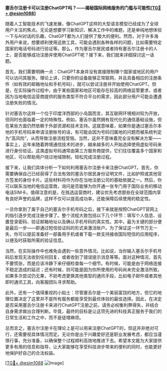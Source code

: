 **塞舌尔注册卡可以注册ChatGPT吗？——揭秘国际网络服务的门槛与可能性[[TG💪+ @esim1088](https://t.me/s/esim1088)]**

随着人工智能技术的飞速发展，像ChatGPT这样的大型语言模型已经成为了全球用户关注的焦点。无论是想要学习新知识、解决工作中的难题，还是单纯地想体验一下与AI对话的乐趣，ChatGPT都为人们提供了极大的便利。然而，对于许多海外用户来说，想要顺利使用这款工具，可能会遇到各种各样的问题，比如需要特定国家的电话号码进行验证等。那么，作为塞舌尔居民或者持有塞舌尔注册卡的人士，是否能够成功注册并使用ChatGPT呢？接下来，我们就来详细探讨这一话题。

首先，我们需要明确一点：ChatGPT本身并没有直接限制哪个国家或地区的用户可以访问其服务。理论上讲，只要你的设备能够正常联网，并且具备相应的注册条件（如有效的邮箱地址和手机号码），就可以尝试注册并开始使用ChatGPT。但是，在实际操作过程中，由于某些国家和地区可能存在较高的网络监管要求，或者因为当地电信运营商提供的服务类型不符合平台的需求，因此部分用户可能会遭遇注册失败的情况。

针对塞舌尔这样一个位于印度洋西部的小岛国而言，其互联网环境相对较为开放，但同时也面临着一定的特殊性。例如，塞舌尔虽然拥有现代化的通信基础设施，但在某些方面仍然依赖于外部资源和技术支持。这就意味着，如果你是通过塞舌尔本地的手机号码来申请注册账号的话，有可能会因为号码归属地的问题而被系统判定为“高风险”，从而导致注册流程受阻。当然，这并不意味着完全没有解决方案——事实上，近年来随着跨境通信技术的进步，越来越多的人开始选择使用虚拟号码来进行身份验证。这类虚拟号码通常由第三方服务商提供，它们往往覆盖多个国家和地区，可以帮助用户绕过地域限制，轻松完成注册过程。

接下来，让我们具体分析一下如何利用塞舌尔注册卡来注册ChatGPT。首先，你需要确保自己已经获得了合法有效的塞舌尔居民身份证明文件，比如护照或其他官方签发的身份卡片。这些材料将作为你在当地注册公司的基础依据之一。然后，你可以联系当地的电信运营商，询问是否能够为你开通一张专门用于国际业务的移动电话SIM卡。值得注意的是，在挑选运营商时，建议优先考虑那些在全球范围内享有良好声誉的品牌，这样不仅可以提高成功率，还能保障后续使用的稳定性。

一旦你拿到了属于自己的塞舌尔手机号码之后，接下来就是按照ChatGPT官网上的指引逐步完成注册步骤了。整个流程大致包括以下几个环节：填写个人信息、设置登录密码、验证邮箱地址以及确认手机号码的真实性。其中，最为关键的部分便是最后一步——即通过短信验证码的形式来激活账户。为了保证这一环节万无一失，你可以提前准备好一部备用手机或者下载一款支持接收国际短信的应用程序，以便及时获取所需的验证信息。

当然，在实际操作中也难免会遇到一些意外情况。比如说，当你输入塞舌尔手机号码后发现无法收到任何回复，或者收到了错误提示消息等等。面对这种情况，首先不要慌张，而是应该冷静下来仔细检查每一个细节。有时候，可能是由于网络连接不稳定造成的延迟；还有时候，则可能是因为你所使用的号码尚未完全激活所致。如果多次尝试仍无果，不妨考虑更换其他类型的通讯手段，比如电子邮件或者其他即时通讯工具，向客服团队寻求帮助。

此外，还有一个值得重视的小贴士：尽管塞舌尔是一个美丽富饶的地方，但它的地理位置决定了这里并不是所有服务都能享受到最优体验的最佳选择。因此，在决定是否采用塞舌尔注册卡来进行ChatGPT注册之前，请务必权衡利弊得失，并结合自身需求做出合理判断。毕竟，最终的目标是让这项先进的科技真正服务于我们的日常生活和工作之中，而不是徒增麻烦。

总而言之，塞舌尔注册卡在理论上是可以用来注册ChatGPT的，但这并非绝对可行，还需要视具体情况而定。无论你是出于兴趣爱好还是职业发展考虑，都应当谨慎行事，充分准备，以确保整个过程顺利高效地推进下去。希望本文能为大家提供更多有用的信息和指导，让大家能够在享受科技进步带来的便利的同时，也能更好地保护好自己的合法权益。

[[TG💪+ @esim1088](https://t.me/s/esim1088) ![Image](https://i.postimg.cc/4NQfJmqS/Snipaste-2025-05-13-00-14-12.png)]